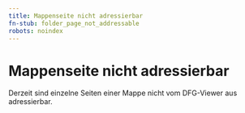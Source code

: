 ```yaml
---
title: Mappenseite nicht adressierbar
fn-stub: folder_page_not_addressable
robots: noindex
---
```


# Mappenseite nicht adressierbar

Derzeit sind einzelne Seiten einer Mappe nicht vom DFG-Viewer aus adressierbar.
